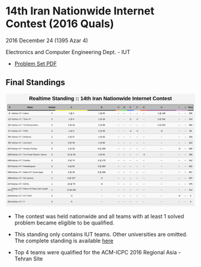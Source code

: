 # 14th Iran Nationwide Internet Contest (2016 Quals)

2016 December 24 (1395 Azar 4)

Electronics and Computer Engineering Dept. - IUT

* [Problem Set PDF](14th-acm-iipc2016-ut.pdf)

## Final Standings

![Final Standing](standing.png)

* The contest was held nationwide and all teams with at least 1 solved problem became eligible to be qualified.

* This standing only contains IUT teams. Other universities are omitted. The complete standing is available [here](https://sharecode.io/contests/ranklist/61839767)

* Top 4 teams were qualified for the ACM-ICPC 2016 Regional Asia - Tehran Site
